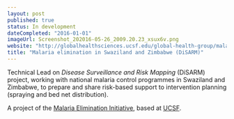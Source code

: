 ```yaml
---
layout: post
published: true
status: In development
dateCompleted: "2016-01-01"
imageUrl: Screenshot_202016-05-26_2009.20.23_xsux6v.png
website: "http://globalhealthsciences.ucsf.edu/global-health-group/malaria-elimination-initiative"
title: "Malaria elimination in Swaziland and Zimbabwe (DiSARM)"
---
```


Technical Lead on _Disease Surveillance and Risk Mapping_ (DiSARM) project, working with national malaria control programmes in Swaziland and Zimbabwe, to prepare and share risk-based support to intervention planning (spraying and bed net distribution).

A project of the [Malaria Elimination Initiative](http://globalhealthsciences.ucsf.edu/global-health-group/malaria-elimination-initiative), based at [UCSF](https://www.ucsf.edu/).